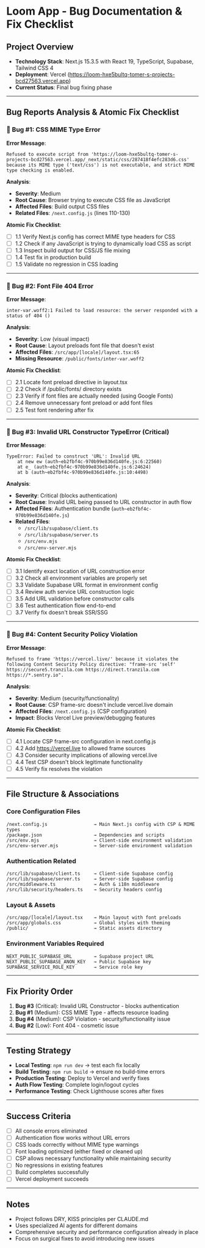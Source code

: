 # Loom App - Bug Documentation & Fix Checklist

## Project Overview
- **Technology Stack**: Next.js 15.3.5 with React 19, TypeScript, Supabase, Tailwind CSS 4
- **Deployment**: Vercel (https://loom-hxe5bultq-tomer-s-projects-bcd27563.vercel.app)
- **Current Status**: Final bug fixing phase

---

## Bug Reports Analysis & Atomic Fix Checklist

### 🚨 Bug #1: CSS MIME Type Error
**Error Message**: 
```
Refused to execute script from 'https://loom-hxe5bultq-tomer-s-projects-bcd27563.vercel.app/_next/static/css/287418f4efc283d6.css' because its MIME type ('text/css') is not executable, and strict MIME type checking is enabled.
```

**Analysis**:
- **Severity**: Medium
- **Root Cause**: Browser trying to execute CSS file as JavaScript
- **Affected Files**: Build output CSS files
- **Related Files**: `/next.config.js` (lines 110-130)

**Atomic Fix Checklist**:
- [ ] 1.1 Verify Next.js config has correct MIME type headers for CSS
- [ ] 1.2 Check if any JavaScript is trying to dynamically load CSS as script
- [ ] 1.3 Inspect build output for CSS/JS file mixing
- [ ] 1.4 Test fix in production build
- [ ] 1.5 Validate no regression in CSS loading

---

### 🚨 Bug #2: Font File 404 Error
**Error Message**:
```
inter-var.woff2:1 Failed to load resource: the server responded with a status of 404 ()
```

**Analysis**:
- **Severity**: Low (visual impact)
- **Root Cause**: Layout preloads font file that doesn't exist
- **Affected Files**: `/src/app/[locale]/layout.tsx:65`
- **Missing Resource**: `/public/fonts/inter-var.woff2`

**Atomic Fix Checklist**:
- [ ] 2.1 Locate font preload directive in layout.tsx
- [ ] 2.2 Check if /public/fonts/ directory exists
- [ ] 2.3 Verify if font files are actually needed (using Google Fonts)
- [ ] 2.4 Remove unnecessary font preload or add font files
- [ ] 2.5 Test font rendering after fix

---

### 🚨 Bug #3: Invalid URL Constructor TypeError (Critical)
**Error Message**:
```
TypeError: Failed to construct 'URL': Invalid URL
    at new ew (auth~eb2fbf4c-970b99e836d140fe.js:6:22560)
    at e_ (auth~eb2fbf4c-970b99e836d140fe.js:6:24624)
    at b (auth~eb2fbf4c-970b99e836d140fe.js:10:4498)
```

**Analysis**:
- **Severity**: Critical (blocks authentication)
- **Root Cause**: Invalid URL being passed to URL constructor in auth flow
- **Affected Files**: Authentication bundle (`auth~eb2fbf4c-970b99e836d140fe.js`)
- **Related Files**: 
  - `/src/lib/supabase/client.ts`
  - `/src/lib/supabase/server.ts`
  - `/src/env.mjs`
  - `/src/env-server.mjs`

**Atomic Fix Checklist**:
- [ ] 3.1 Identify exact location of URL construction error
- [ ] 3.2 Check all environment variables are properly set
- [ ] 3.3 Validate Supabase URL format in environment config
- [ ] 3.4 Review auth service URL construction logic
- [ ] 3.5 Add URL validation before constructor calls
- [ ] 3.6 Test authentication flow end-to-end
- [ ] 3.7 Verify fix doesn't break SSR/SSG

---

### 🚨 Bug #4: Content Security Policy Violation
**Error Message**:
```
Refused to frame 'https://vercel.live/' because it violates the following Content Security Policy directive: "frame-src 'self' https://secure5.tranzila.com https://direct.tranzila.com https://*.sentry.io".
```

**Analysis**:
- **Severity**: Medium (security/functionality)
- **Root Cause**: CSP frame-src doesn't include vercel.live domain
- **Affected Files**: `/next.config.js` (CSP configuration)
- **Impact**: Blocks Vercel Live preview/debugging features

**Atomic Fix Checklist**:
- [ ] 4.1 Locate CSP frame-src configuration in next.config.js
- [ ] 4.2 Add https://vercel.live to allowed frame sources
- [ ] 4.3 Consider security implications of allowing vercel.live
- [ ] 4.4 Test CSP doesn't block legitimate functionality
- [ ] 4.5 Verify fix resolves the violation

---

## File Structure & Associations

### Core Configuration Files
```
/next.config.js                 → Main Next.js config with CSP & MIME types
/package.json                   → Dependencies and scripts
/src/env.mjs                    → Client-side environment validation
/src/env-server.mjs             → Server-side environment validation
```

### Authentication Related
```
/src/lib/supabase/client.ts     → Client-side Supabase config
/src/lib/supabase/server.ts     → Server-side Supabase config
/src/middleware.ts              → Auth & i18n middleware
/src/lib/security/headers.ts    → Security headers config
```

### Layout & Assets
```
/src/app/[locale]/layout.tsx    → Main layout with font preloads
/src/app/globals.css            → Global styles with theming
/public/                        → Static assets directory
```

### Environment Variables Required
```
NEXT_PUBLIC_SUPABASE_URL        → Supabase project URL
NEXT_PUBLIC_SUPABASE_ANON_KEY   → Public Supabase key
SUPABASE_SERVICE_ROLE_KEY       → Service role key
```

---

## Fix Priority Order
1. **Bug #3** (Critical): Invalid URL Constructor - blocks authentication
2. **Bug #1** (Medium): CSS MIME Type - affects resource loading
3. **Bug #4** (Medium): CSP Violation - security/functionality issue
4. **Bug #2** (Low): Font 404 - cosmetic issue

---

## Testing Strategy
- **Local Testing**: `npm run dev` → test each fix locally
- **Build Testing**: `npm run build` → ensure no build-time errors
- **Production Testing**: Deploy to Vercel and verify fixes
- **Auth Flow Testing**: Complete login/logout cycles
- **Performance Testing**: Check Lighthouse scores after fixes

---

## Success Criteria
- [ ] All console errors eliminated
- [ ] Authentication flow works without URL errors
- [ ] CSS loads correctly without MIME type warnings
- [ ] Font loading optimized (either fixed or cleaned up)
- [ ] CSP allows necessary functionality while maintaining security
- [ ] No regressions in existing features
- [ ] Build completes successfully
- [ ] Vercel deployment succeeds

---

## Notes
- Project follows DRY, KISS principles per CLAUDE.md
- Uses specialized AI agents for different domains
- Comprehensive security and performance configuration already in place
- Focus on surgical fixes to avoid introducing new issues